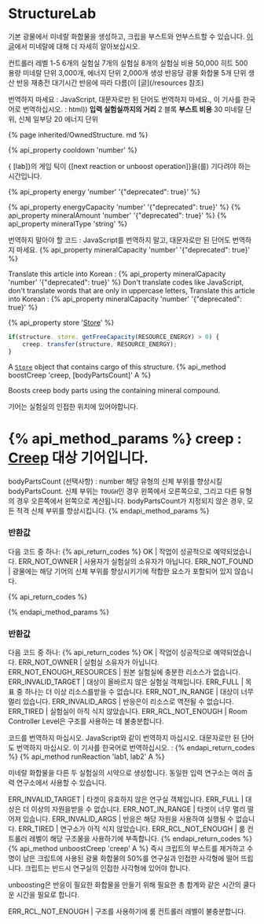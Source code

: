 # StructureLab
<img src="img/lab.png" alt="" align="right" />

기본 광물에서 미네랄 화합물을 생성하고, 크립을 부스트와 언부스트할 수 있습니다.
[이 글](/resources.html)에서 미네랄에 대해 더 자세히 알아보십시오.

컨트롤러 레벨
1-5
6개의 실험실
7개의 실험실
8개의 실험실
비용
50,000
히트
500
용량
미네랄 단위 3,000개, 에너지 단위 2,000개
생성
반응당 광물 화합물 5개 단위 생산
반응 재충전 대기시간
반응에 따라 다름(이 [글](/resources 참조)

번역하지 마세요 : JavaScript, 대문자로만 된 단어도 번역하지 마세요., 이 기사를 한국어로 번역하십시오. : html))</td>
    </tr>
    <tr>
        <td><strong>입력 실험실까지의 거리</strong></td>
        <td>2 블록</td>
    </tr>
    <tr>
        <td><strong>부스트 비용</strong></td>
        <td>30 미네랄 단위, 신체 일부당 20 에너지 단위</td>
    </tr>
    </tbody>
</table>

{% page inherited/OwnedStructure. md %}

{% api_property cooldown 'number' %}



{ [lab]}의 게임 틱이 {[next reaction or unboost operation]}을(를) 기다려야 하는 시간입니다.



{% api_property energy 'number' '{"deprecated": true}' %}

{% api_property energyCapacity 'number' '{"deprecated": true}' %}
{% api_property mineralAmount 'number' '{"deprecated": true}' %}
{% api_property mineralType 'string' %}

번역하지 말아야 할 코드 : JavaScript를 번역하지 말고, 대문자로만 된 단어도 번역하지 마세요. {% api_property mineralCapacity 'number' '{"deprecated": true}' %}
                                                                                                                
Translate this article into Korean : {% api_property mineralCapacity 'number' '{"deprecated": true}' %}
Don't translate codes like JavaScript, don't translate words that are only in uppercase letters, Translate this article into Korean : {% api_property mineralCapacity 'number' '{"deprecated": true}' %}
                                                                                                                
{% api_property store '<a href="#Store">Store</a>' %}

```javascript
if(structure. store. getFreeCapacity(RESOURCE_ENERGY) > 0) {
    creep. transfer(structure, RESOURCE_ENERGY);
}
```


A [`Store`](#Store) object that contains cargo of this structure.
{% api_method boostCreep 'creep, [bodyPartsCount]' A %}


Boosts creep body parts using the containing mineral compound.

기어는 실험실의 인접한 위치에 있어야합니다.

{% api_method_params %}
creep : <a href="#Creep">Creep</a>
대상 기어입니다.
===
bodyPartsCount (선택사항) : number
해당 유형의 신체 부위를 향상시킬 bodyPartsCount. 신체 부위는 <code>TOUGH</code>인 경우 왼쪽에서 오른쪽으로, 그리고 다른 유형의 경우 오른쪽에서 왼쪽으로 계산됩니다. bodyPartsCount가 지정되지 않은 경우, 모든 적격 신체 부위를 향상시킵니다.
{% endapi_method_params %}

### 반환값

다음 코드 중 하나:
{% api_return_codes %}
OK | 작업이 성공적으로 예약되었습니다.
ERR_NOT_OWNER | 사용자가 실험실의 소유자가 아닙니다.
ERR_NOT_FOUND | 광물에는 해당 기어의 신체 부위를 향상시키기에 적합한 요소가 포함되어 있지 않습니다.

{% api_return_codes %}

{% endapi_method_params %}

### 반환값

다음 코드 중 하나:
{% api_return_codes %}
OK | 작업이 성공적으로 예약되었습니다. ERR_NOT_OWNER | 실험실 소유자가 아닙니다. ERR_NOT_ENOUGH_RESOURCES | 원본 실험실에 충분한 리소스가 없습니다. ERR_INVALID_TARGET | 대상이 올바르지 않은 실험실 객체입니다. ERR_FULL | 목표 중 하나는 더 이상 리소스를받을 수 없습니다. ERR_NOT_IN_RANGE | 대상이 너무 멀리 있습니다. ERR_INVALID_ARGS | 반응은이 리소스로 역전될 수 없습니다. ERR_TIRED | 실험실이 아직 식지 않았습니다. ERR_RCL_NOT_ENOUGH | Room Controller Level은 구조를 사용하는 데 불충분합니다.

코드를 번역하지 마십시오. JavaScript와 같이 번역하지 마십시오. 대문자로만 된 단어도 번역하지 마십시오. 이 기사를 한국어로 번역하십시오. : {% endapi_return_codes %}
{% api_method runReaction 'lab1, lab2' A %}



미네랄 화합물을 다른 두 실험실의 시약으로 생성합니다. 동일한 입력 연구소는 여러 출력 연구소에서 사용할 수 있습니다.

ERR_INVALID_TARGET | 타겟이 유효하지 않은 연구실 객체입니다.
ERR_FULL | 대상은 더 이상의 자원을받을 수 없습니다.
ERR_NOT_IN_RANGE | 타겟이 너무 멀리 떨어져 있습니다.
ERR_INVALID_ARGS | 반응은 해당 자원을 사용하여 실행될 수 없습니다.
ERR_TIRED | 연구소가 아직 식지 않았습니다.
ERR_RCL_NOT_ENOUGH | 룸 컨트롤러 레벨이 해당 구조물을 사용하기에 부족합니다. {% endapi_return_codes %}
{% api_method unboostCreep 'creep' A %}
즉시 크립트의 부스트를 제거하고 수명이 남은 크립트에 사용된 광물 화합물의 50%를 연구실과 인접한 사각형에 떨어 뜨립니다. 크립트는 반드시 연구실의 인접한 사각형에 있어야 합니다.

unboosting은 반응이 필요한 화합물을 만들기 위해 필요한 총 합계와 같은 시간의 쿨다운 시간을 필요로 합니다.

ERR_RCL_NOT_ENOUGH | 구조를 사용하기에 룸 컨트롤러 레벨이 불충분합니다.